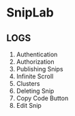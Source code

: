 # SnipLab



## LOGS

01. Authentication
02. Authorization
03. Publishing Snips
04. Infinite Scroll
05. Clusters
06. Deleting Snip
07. Copy Code Button
08. Edit Snip
